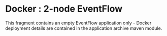 # Docker : 2-node EventFlow

This fragment contains an empty EventFlow application only - Docker deployment
details are contained in the application archive maven module.